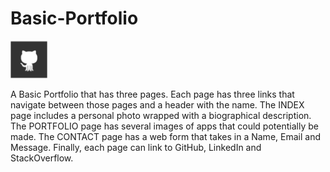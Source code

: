 # Basic-Portfolio


![img](./assets/images/github.png)

A Basic Portfolio that has three pages. Each page has three links that navigate between those pages and a header with the name.
The INDEX page includes a personal photo wrapped with a biographical description. 
The PORTFOLIO page has several images of apps that could potentially be made. 
The CONTACT page has a web form that takes in a Name, Email and Message.
Finally, each page can link to GitHub, LinkedIn and StackOverflow.
